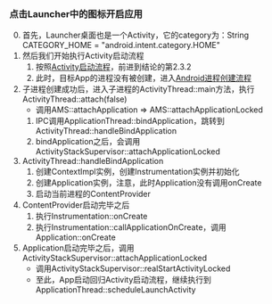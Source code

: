 ### 点击Launcher中的图标开启应用

0. 首先，Launcher桌面也是一个Activity，它的category为：String CATEGORY_HOME = "android.intent.category.HOME"
1. 然后我们开始执行Activity启动流程
    1. 按照[Activity启动流程](../../IPC/ComponentWorkFlow/ActivityWorkFlow.md)，前进到结论的第2.3.2
    2. 此时，目标App的进程没有被创建，进入[Android进程创建流程](../../IPC/Process/ProcessCreation/SystemServerProcess.md)
2. 子进程创建成功后，进入子进程的ActivityThread::main方法，执行ActivityThread::attach(false)
    * 调用AMS::attachApplication => AMS::attachApplicationLocked
    1. IPC调用ApplicationThread::bindApplication，跳转到ActivityThread::handleBindApplication
    2. bindApplication之后，会调用ActivityStackSupervisor::attachApplicationLocked
3. ActivityThread::handleBindApplication
	1. 创建ContextImpl实例，创建Instrumentation实例并初始化
	2. 创建Application实例，注意，此时Application没有调用onCreate
	3. 启动当前进程的ContentProvider
4. ContentProvider启动完毕之后
    1. 执行Instrumentation::onCreate
    2. 执行Instrumentation::callApplicationOnCreate，调用Application::onCreate
5. Application启动完毕之后，调用ActivityStackSupervisor::attachApplicationLocked
    * 调用ActivityStackSupervisor::realStartActivityLocked
    * 至此，App启动回归Activity启动流程，继续执行到ApplicationThread::scheduleLaunchActivity
